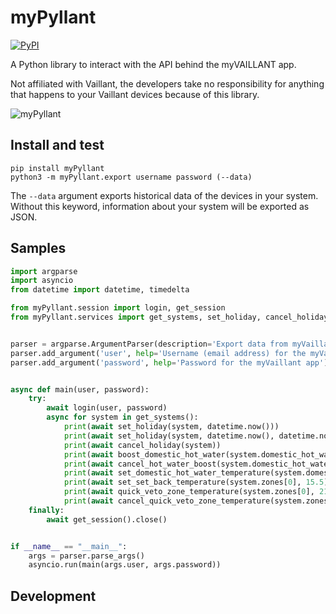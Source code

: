 # myPyllant

[![PyPI](https://img.shields.io/pypi/v/myPyllant)](https://pypi.org/project/myPyllant/)

A Python library to interact with the API behind the myVAILLANT app.

Not affiliated with Vaillant, the developers take no responsibility for anything that happens to your Vaillant devices because of this library.

![myPyllant](https://raw.githubusercontent.com/signalkraft/myPyllant/main/logo.png)

## Install and test

```shell
pip install myPyllant
python3 -m myPyllant.export username password (--data)
```
The `--data` argument exports historical data of the devices in your system.
Without this keyword, information about your system will be exported as JSON.

## Samples

```python
import argparse
import asyncio
from datetime import datetime, timedelta

from myPyllant.session import login, get_session
from myPyllant.services import get_systems, set_holiday, cancel_holiday, boost_domestic_hot_water, cancel_quick_veto_zone_temperature, cancel_hot_water_boost, set_domestic_hot_water_temperature, set_set_back_temperature, quick_veto_zone_temperature


parser = argparse.ArgumentParser(description='Export data from myVaillant API   .')
parser.add_argument('user', help='Username (email address) for the myVaillant app')
parser.add_argument('password', help='Password for the myVaillant app')


async def main(user, password):
    try:
        await login(user, password)
        async for system in get_systems():
            print(await set_holiday(system, datetime.now()))
            print(await set_holiday(system, datetime.now(), datetime.now() + timedelta(days=1)))
            print(await cancel_holiday(system))
            print(await boost_domestic_hot_water(system.domestic_hot_water[0]))
            print(await cancel_hot_water_boost(system.domestic_hot_water[0]))
            print(await set_domestic_hot_water_temperature(system.domestic_hot_water[0], 46))
            print(await set_set_back_temperature(system.zones[0], 15.5))
            print(await quick_veto_zone_temperature(system.zones[0], 21, 5))
            print(await cancel_quick_veto_zone_temperature(system.zones[0]))
    finally:
        await get_session().close()


if __name__ == "__main__":
    args = parser.parse_args()
    asyncio.run(main(args.user, args.password))

```

## Development

